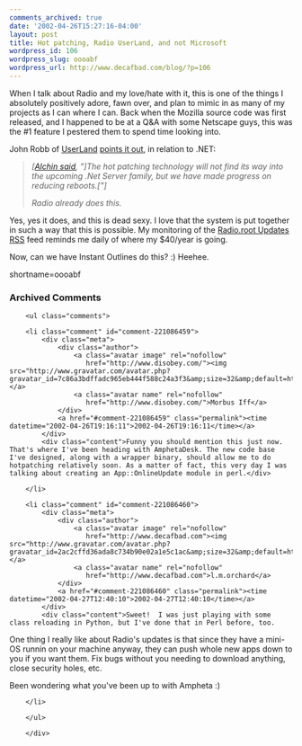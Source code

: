 ```yaml
---
comments_archived: true
date: '2002-04-26T15:27:16-04:00'
layout: post
title: Hot patching, Radio UserLand, and not Microsoft
wordpress_id: 106
wordpress_slug: oooabf
wordpress_url: http://www.decafbad.com/blog/?p=106
---
```

<p>When I talk about Radio and my love/hate with it, this is one of the things I absolutely positively adore, fawn over, and plan to mimic in as many of my projects as I can where I can.  Back when the Mozilla source code was first released, and I happened to be at a Q&amp;A with some Netscape guys, this was the #1 feature I pestered them to spend time looking into.</p>
<p>John Robb of <a href="http://www.decafbad.com/twiki/bin/view/Main/UserLand">UserLand</a> <a href="http://jrobb.userland.com/2002/04/26.html#a1633">points it out</a>, in relation to .NET:<blockquote><i>[<a href="http://www.eweek.com/article/0,3658,s=701&amp;a=25799,00.asp">Alchin said</a>, "]The hot patching technology will not find its way into the upcoming .Net Server family, but we have made progress on reducing reboots.["]</p>
<p>Radio already does this.</i></blockquote>Yes, yes it does, and this is dead sexy.  I love that the system is put together in such a way that this is possible.  My monitoring of the <a href="http://static.userland.com/updatelogs/radio.xml">Radio.root Updates <a href="http://www.decafbad.com/twiki/bin/view/Main/RSS">RSS</a> feed</a> reminds me daily of where my $40/year is going.</p>
<p>Now, can we have Instant Outlines do this? :)  Heehee.</p>
<!--more-->
shortname=oooabf

<div id="comments" class="comments archived-comments">
            <h3>Archived Comments</h3>
            
        <ul class="comments">
            
        <li class="comment" id="comment-221086459">
            <div class="meta">
                <div class="author">
                    <a class="avatar image" rel="nofollow" 
                       href="http://www.disobey.com/"><img src="http://www.gravatar.com/avatar.php?gravatar_id=7c86a3bdffadc965eb444f588c24a3f3&amp;size=32&amp;default=http://mediacdn.disqus.com/1320279820/images/noavatar32.png"/></a>
                    <a class="avatar name" rel="nofollow" 
                       href="http://www.disobey.com/">Morbus Iff</a>
                </div>
                <a href="#comment-221086459" class="permalink"><time datetime="2002-04-26T19:16:11">2002-04-26T19:16:11</time></a>
            </div>
            <div class="content">Funny you should mention this just now. That's where I've been heading with AmphetaDesk. The new code base I've designed, along with a wrapper binary, should allow me to do hotpatching relatively soon. As a matter of fact, this very day I was talking about creating an App::OnlineUpdate module in perl.</div>
            
        </li>
    
        <li class="comment" id="comment-221086460">
            <div class="meta">
                <div class="author">
                    <a class="avatar image" rel="nofollow" 
                       href="http://www.decafbad.com"><img src="http://www.gravatar.com/avatar.php?gravatar_id=2ac2cffd36ada8c734b90e02a1e5c1ac&amp;size=32&amp;default=http://mediacdn.disqus.com/1320279820/images/noavatar32.png"/></a>
                    <a class="avatar name" rel="nofollow" 
                       href="http://www.decafbad.com">l.m.orchard</a>
                </div>
                <a href="#comment-221086460" class="permalink"><time datetime="2002-04-27T12:40:10">2002-04-27T12:40:10</time></a>
            </div>
            <div class="content">Sweet!  I was just playing with some class reloading in Python, but I've done that in Perl before, too.

One thing I really like about Radio's updates is that since they have a mini-OS runnin on your machine anyway, they can push whole new apps down to you if you want them.  Fix bugs without you needing to download anything, close security holes, etc.

Been wondering what you've been up to with Ampheta :)</div>
            
        </li>
    
        </ul>
    
        </div>
    